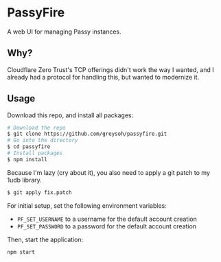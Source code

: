 # PassyFire
A web UI for managing Passy instances.
## Why?
Cloudflare Zero Trust's TCP offerings didn't work the way I wanted, and I already had a protocol for handling this, but wanted to modernize it.
## Usage
Download this repo, and install all packages:
```bash
# Download the repo
$ git clone https://github.com/greysoh/passyfire.git
# Go into the directory
$ cd passyfire
# Install packages
$ npm install
```
Because I'm lazy (cry about it), you also need to apply a git patch to my 1udb library.
```bash
$ git apply fix.patch
```
For initial setup, set the following environment variables:
  * `PF_SET_USERNAME` to a username for the default account creation
  * `PF_SET_PASSWORD` to a password for the default account creation  
  
Then, start the application:
```bash
npm start
```